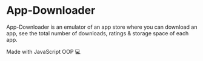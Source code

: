 # App-Downloader

App-Downloader is an emulator of an app store where you can download an app, see the  total number of downloads,
ratings & storage space of each app.

Made with JavaScript OOP :computer:
